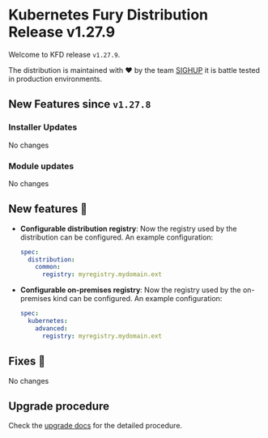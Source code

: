 # Kubernetes Fury Distribution Release v1.27.9

Welcome to KFD release `v1.27.9`.

The distribution is maintained with ❤️ by the team [SIGHUP](https://sighup.io/) it is battle tested in production environments.

## New Features since `v1.27.8`

### Installer Updates

No changes

### Module updates

No changes

## New features 🌟

- **Configurable distribution registry**: Now the registry used by the distribution can be configured. An example configuration:

  ```yaml
  spec:
    distribution:
      common:
        registry: myregistry.mydomain.ext
  ```

- **Configurable on-premises registry**: Now the registry used by the on-premises kind can be configured. An example configuration:

  ```yaml
  spec:
    kubernetes:
      advanced:
        registry: myregistry.mydomain.ext
  ```

## Fixes 🐞

No changes

## Upgrade procedure

Check the [upgrade docs](https://docs.kubernetesfury.com/docs/installation/upgrades) for the detailed procedure.